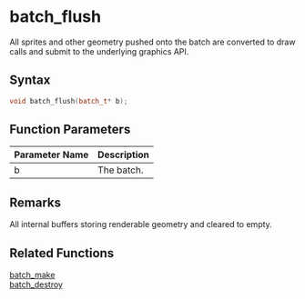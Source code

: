 # batch_flush

All sprites and other geometry pushed onto the batch are converted to draw calls and submit to the underlying graphics API.

## Syntax

```cpp
void batch_flush(batch_t* b);
```

## Function Parameters

Parameter Name | Description
--- | ---
b | The batch.

## Remarks

All internal buffers storing renderable geometry and cleared to empty.

## Related Functions

[batch_make](https://github.com/RandyGaul/cute_framework/tree/master/docs/graphics/batch/batch_make)  
[batch_destroy](https://github.com/RandyGaul/cute_framework/tree/master/docs/graphics/batch/batch_destroy)  
